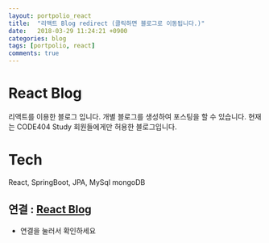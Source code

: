 ```yaml
---
layout: portpolio_react
title:  "리액트 Blog redirect (클릭하면 블로그로 이동됩니다.)"
date:   2018-03-29 11:24:21 +0900
categories: blog
tags: [portpolio, react]
comments: true
---
```


# React Blog 
리액트를 이용한 블로그 입니다.
개별 블로그를 생성하여 포스팅을 할 수 있습니다.
현재는 CODE404 Study 회원들에게만 허용한 블로그입니다.

# Tech
React, SpringBoot, JPA, MySql mongoDB


## 연결 : [React Blog][reactBlog]


* 연결을 눌러서 확인하세요


[reactBlog]: https://moonlee.github.io/2018/03/29/Portpolio-React_redirect.html
